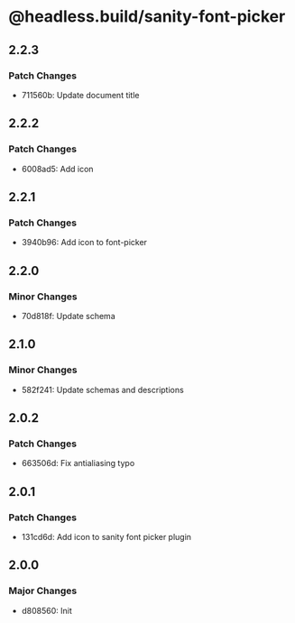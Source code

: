 # @headless.build/sanity-font-picker

## 2.2.3

### Patch Changes

- 711560b: Update document title

## 2.2.2

### Patch Changes

- 6008ad5: Add icon

## 2.2.1

### Patch Changes

- 3940b96: Add icon to font-picker

## 2.2.0

### Minor Changes

- 70d818f: Update schema

## 2.1.0

### Minor Changes

- 582f241: Update schemas and descriptions

## 2.0.2

### Patch Changes

- 663506d: Fix antialiasing typo

## 2.0.1

### Patch Changes

- 131cd6d: Add icon to sanity font picker plugin

## 2.0.0

### Major Changes

- d808560: Init
